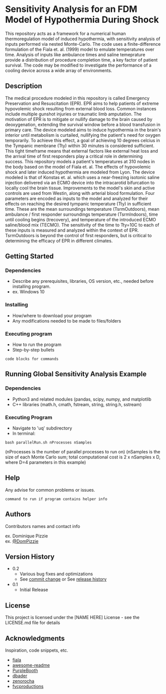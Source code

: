 # Sensitivity Analysis for an FDM Model of Hypothermia During Shock

  This repository acts as a framework for a numerical human thermoregulation model of induced hypothermia, with sensitivity analysis of inputs performed via nested Monte-Carlo. The code uses a finite-difference formulation of the Fiala et. al. (1999) model to emulate temperatures over time. Analysis of inputs like ambulance times and saline temeprature provide a distribution of procedure completion time, a key factor of patient survival. The code may be modified to investigate the performance of a cooling device across a wide array of environments.

## Description

  The medical procedure modeled in this repository is called Emergency Preservation and Resuscitation (EPR). EPR aims to help patients of extreme hypovolemic shock resulting from external blood loss. Common instances include multiple gunshot injuries or traumatic limb amputation. The motivation of EPR is to mitigate or nullify damage to the brain caused by deoxygenation, extending the survival window before a blood transfusion in primary care. The device modeled aims to induce hypothermia in the brain's interior until metabolism is curtailed, nullifying the patient's need for oxygen temporarily. To achieve this effect, a goal of achieving 10 degrees celcius in the Tympanic membrane (Tty) within 30 minutes is considered sufficient. This tight timeframe means that external factors like external heat loss and the arrival time of first responders play a critical role in determining success.
  This repository models a patient's temperatures at 310 nodes in the body based on the model of Fiala et. al. The effects of hypovolemic shock and later induced hypothermia are modeled from Lyon. The device modeled is that of Konstas et. al. which uses a near-freezing isotonic saline injection delivered via an ECMO device into the intracarotid bifurcation to locally cool the brain tissue. Improvements to the model's skin and active controls are used from Westin, along with arterial blood formulation.
  Four parameters are encoded as inputs to the model and analyzed for their effects on reaching the desired tympanic temperature (Tty) in sufficient time. These are the mean surroundings temperature (TsrmOutdoors), mean ambulance / first responder surroundings temperature (TsrmIndoors), time until cooling begins (trecovery), and temperature of the introduced ECMO saline/blood mix (TECMO). The sensitivity of the time to Tty=10C to each of these inputs is measured and analyzed within the context of EPR. TsrmOutdoors is beyond the control of first responders, but is critical to determining the efficacy of EPR in different climates.

## Getting Started

### Dependencies

* Describe any prerequisites, libraries, OS version, etc., needed before installing program.
* ex. Windows 10

### Installing

* How/where to download your program
* Any modifications needed to be made to files/folders

### Executing program

* How to run the program
* Step-by-step bullets
```
code blocks for commands
```
## Running Global Sensitivity Analysis Example

### Dependencies

* Python3 and related modules (pandas, scipy, numpy, and matplotlib
* C++ libraries (math.h, cmath, fstream, string, string.h, sstream)

### Executing Program

* Navigate to 'uq' subdirectory
* In terminal:
```
bash parallelRun.sh nProcesses nSamples
```
(nProcesses is the number of parallel processes to run on) 
(nSamples is the size of each Monte Carlo sum; total computational cost is 2 x nSamples x D, where D=4 parameters in this example)

## Help

Any advise for common problems or issues.
```
command to run if program contains helper info
```

## Authors

Contributors names and contact info

ex. Dominique Pizzie  
ex. [@DomPizzie](https://twitter.com/dompizzie)

## Version History

* 0.2
    * Various bug fixes and optimizations
    * See [commit change]() or See [release history]()
* 0.1
    * Initial Release

## License

This project is licensed under the [NAME HERE] License - see the LICENSE.md file for details

## Acknowledgments

Inspiration, code snippets, etc.
* [fiala]()
* [awesome-readme](https://github.com/matiassingers/awesome-readme)
* [PurpleBooth](https://gist.github.com/PurpleBooth/109311bb0361f32d87a2)
* [dbader](https://github.com/dbader/readme-template)
* [zenorocha](https://gist.github.com/zenorocha/4526327)
* [fvcproductions](https://gist.github.com/fvcproductions/1bfc2d4aecb01a834b46)
